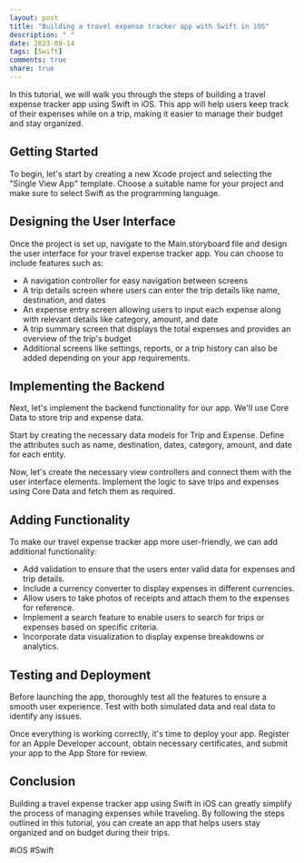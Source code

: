 ```yaml
---
layout: post
title: "Building a travel expense tracker app with Swift in iOS"
description: " "
date: 2023-09-14
tags: [Swift]
comments: true
share: true
---
```


In this tutorial, we will walk you through the steps of building a travel expense tracker app using Swift in iOS. This app will help users keep track of their expenses while on a trip, making it easier to manage their budget and stay organized.

## Getting Started

To begin, let's start by creating a new Xcode project and selecting the "Single View App" template. Choose a suitable name for your project and make sure to select Swift as the programming language.

## Designing the User Interface

Once the project is set up, navigate to the Main.storyboard file and design the user interface for your travel expense tracker app. You can choose to include features such as:

* A navigation controller for easy navigation between screens
* A trip details screen where users can enter the trip details like name, destination, and dates
* An expense entry screen allowing users to input each expense along with relevant details like category, amount, and date
* A trip summary screen that displays the total expenses and provides an overview of the trip's budget
* Additional screens like settings, reports, or a trip history can also be added depending on your app requirements.

## Implementing the Backend

Next, let's implement the backend functionality for our app. We'll use Core Data to store trip and expense data. 

Start by creating the necessary data models for Trip and Expense. Define the attributes such as name, destination, dates, category, amount, and date for each entity.

Now, let's create the necessary view controllers and connect them with the user interface elements. Implement the logic to save trips and expenses using Core Data and fetch them as required.

## Adding Functionality

To make our travel expense tracker app more user-friendly, we can add additional functionality:

* Add validation to ensure that the users enter valid data for expenses and trip details.
* Include a currency converter to display expenses in different currencies.
* Allow users to take photos of receipts and attach them to the expenses for reference.
* Implement a search feature to enable users to search for trips or expenses based on specific criteria.
* Incorporate data visualization to display expense breakdowns or analytics.

## Testing and Deployment

Before launching the app, thoroughly test all the features to ensure a smooth user experience. Test with both simulated data and real data to identify any issues.

Once everything is working correctly, it's time to deploy your app. Register for an Apple Developer account, obtain necessary certificates, and submit your app to the App Store for review.

## Conclusion

Building a travel expense tracker app using Swift in iOS can greatly simplify the process of managing expenses while traveling. By following the steps outlined in this tutorial, you can create an app that helps users stay organized and on budget during their trips.

#iOS #Swift
